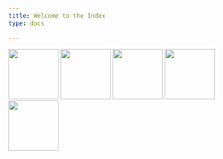 ```yaml
---
title: Welcome to the Index
type: docs

---
```


<a href="/stuffs/"><img height="100" src="/uploads/Helmet1.png" /></a>
<img height="100" src="/uploads/2.png" />
<img height="100" src="/uploads/1.png" />
<img height="100" src="/uploads/Rubiks.png" />
<img height="100" src="/uploads/Helmet2.png" />